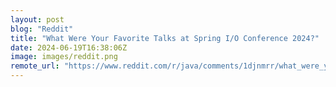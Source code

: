 ```yaml
---
layout: post
blog: "Reddit"
title: "What Were Your Favorite Talks at Spring I/O Conference 2024?"
date: 2024-06-19T16:38:06Z
image: images/reddit.png
remote_url: "https://www.reddit.com/r/java/comments/1djnmrr/what_were_your_favorite_talks_at_spring_io/"
---
```

